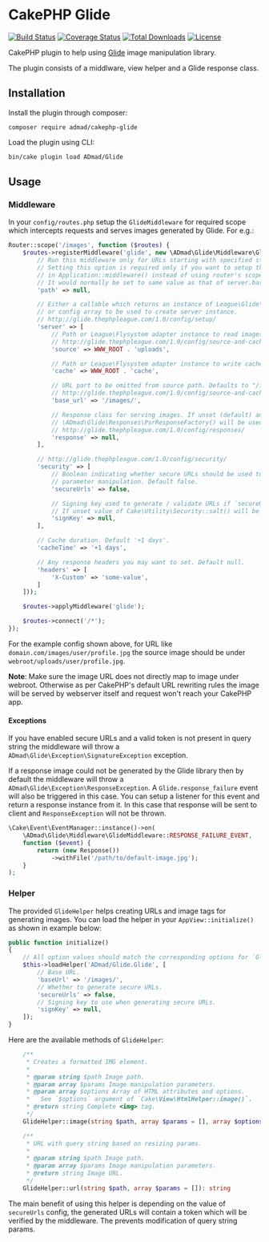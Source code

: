 # CakePHP Glide

[![Build Status](https://img.shields.io/github/workflow/status/ADmad/cakephp-glide/CI/master?style=flat-square)](https://github.com/ADmad/cakephp-glide/actions?query=workflow%3ACI+branch%3Amaster)
[![Coverage Status](https://img.shields.io/codecov/c/github/ADmad/cakephp-glide.svg?style=flat-square)](https://codecov.io/github/ADmad/cakephp-glide)
[![Total Downloads](https://img.shields.io/packagist/dt/ADmad/cakephp-glide.svg?style=flat-square)](https://packagist.org/packages/ADmad/cakephp-glide)
[![License](https://img.shields.io/badge/license-MIT-blue.svg?style=flat-square)](LICENSE.txt)

CakePHP plugin to help using [Glide](http://glide.thephpleague.com/) image manipulation library.

The plugin consists of a middlware, view helper and a Glide response class.

## Installation

Install the plugin through composer:

```
composer require admad/cakephp-glide
```

Load the plugin using CLI:

```sh
bin/cake plugin load ADmad/Glide
```

## Usage

### Middleware

In your `config/routes.php` setup the `GlideMiddleware` for required scope which
intercepts requests and serves images generated by Glide. For e.g.:

```php
Router::scope('/images', function ($routes) {
    $routes->registerMiddleware('glide', new \ADmad\Glide\Middleware\GlideMiddleware([
        // Run this middleware only for URLs starting with specified string. Default null.
        // Setting this option is required only if you want to setup the middleware
        // in Application::middleware() instead of using router's scoped middleware.
        // It would normally be set to same value as that of server.base_url below.
        'path' => null,

        // Either a callable which returns an instance of League\Glide\Server
        // or config array to be used to create server instance.
        // http://glide.thephpleague.com/1.0/config/setup/
        'server' => [
            // Path or League\Flysystem adapter instance to read images from.
            // http://glide.thephpleague.com/1.0/config/source-and-cache/
            'source' => WWW_ROOT . 'uploads',

            // Path or League\Flysystem adapter instance to write cached images to.
            'cache' => WWW_ROOT . 'cache',

            // URL part to be omitted from source path. Defaults to "/images/"
            // http://glide.thephpleague.com/1.0/config/source-and-cache/#set-a-base-url
            'base_url' => '/images/',

            // Response class for serving images. If unset (default) an instance of
            // \ADmad\Glide\Responses\PsrResponseFactory() will be used.
            // http://glide.thephpleague.com/1.0/config/responses/
            'response' => null,
        ],

        // http://glide.thephpleague.com/1.0/config/security/
        'security' => [
            // Boolean indicating whether secure URLs should be used to prevent URL
            // parameter manipulation. Default false.
            'secureUrls' => false,

            // Signing key used to generate / validate URLs if `secureUrls` is `true`.
            // If unset value of Cake\Utility\Security::salt() will be used.
            'signKey' => null,
        ],

        // Cache duration. Default '+1 days'.
        'cacheTime' => '+1 days',

        // Any response headers you may want to set. Default null.
        'headers' => [
            'X-Custom' => 'some-value',
        ]
    ]));

    $routes->applyMiddleware('glide');

    $routes->connect('/*');
});
```

For the example config shown above, for URL like `domain.com/images/user/profile.jpg`
the source image should be under `webroot/uploads/user/profile.jpg`.

__Note__: Make sure the image URL does not directly map to image under webroot.
Otherwise as per CakePHP's default URL rewriting rules the image will be served by
webserver itself and request won't reach your CakePHP app.

#### Exceptions

If you have enabled secure URLs and a valid token is not present in query string
the middleware will throw a `ADmad\Glide\Exception\SignatureException` exception.

If a response image could not be generated by the Glide library then by default
the middleware will throw a `ADmad\Glide\Exception\ResponseException`.
A `Glide.response_failure` event will also be triggered in this case. You can setup a
listener for this event and return a response instance from it. In this case
that response will be sent to client and `ResponseException` will not be thrown.

```php
\Cake\Event\EventManager::instance()->on(
    \ADmad\Glide\Middleware\GlideMiddleware::RESPONSE_FAILURE_EVENT,
    function ($event) {
        return (new Response())
            ->withFile('/path/to/default-image.jpg');
    }
);
```

### Helper

The provided `GlideHelper` helps creating URLs and image tags for generating
images. You can load the helper in your `AppView::initialize()` as shown in
example below:

```php
public function initialize()
{
    // All option values should match the corresponding options for `GlideFilter`.
    $this->loadHelper('ADmad/Glide.Glide', [
        // Base URL.
        'baseUrl' => '/images/',
        // Whether to generate secure URLs.
        'secureUrls' => false,
        // Signing key to use when generating secure URLs.
        'signKey' => null,
    ]);
}

```

Here are the available methods of `GlideHelper`:

```php
    /**
     * Creates a formatted IMG element.
     *
     * @param string $path Image path.
     * @param array $params Image manipulation parameters.
     * @param array $options Array of HTML attributes and options.
     *   See `$options` argument of `Cake\View\HtmlHelper::image()`.
     * @return string Complete <img> tag.
     */
    GlideHelper::image(string $path, array $params = [], array $options = []): string

    /**
     * URL with query string based on resizing params.
     *
     * @param string $path Image path.
     * @param array $params Image manipulation parameters.
     * @return string Image URL.
     */
    GlideHelper::url(string $path, array $params = []): string
```

The main benefit of using this helper is depending on the value of `secureUrls`
config, the generated URLs will contain a token which will be verified by the
middleware. The prevents modification of query string params.
